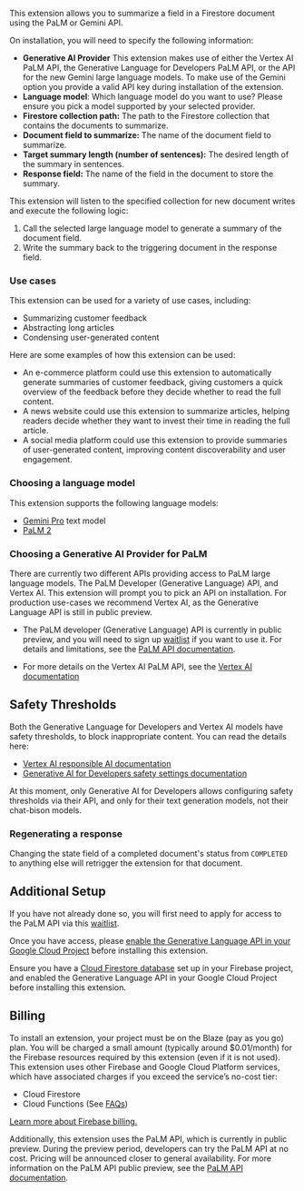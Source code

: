 This extension allows you to summarize a field in a Firestore document using the PaLM or Gemini API.

On installation, you will need to specify the following information:

- **Generative AI Provider** This extension makes use of either the Vertex AI PaLM API, the Generative Language for Developers PaLM API, or the API for the new Gemini large language models. To make use of the Gemini option you provide a valid API key during installation of the extension.
- **Language model**: Which language model do you want to use? Please ensure you pick a model supported by your selected provider.
- **Firestore collection path:** The path to the Firestore collection that contains the documents to summarize.
- **Document field to summarize:** The name of the document field to summarize.
- **Target summary length (number of sentences):** The desired length of the summary in sentences.
- **Response field:** The name of the field in the document to store the summary.

This extension will listen to the specified collection for new document writes and execute the following logic:

1. Call the selected large language model to generate a summary of the document field.
2. Write the summary back to the triggering document in the response field.

### Use cases

This extension can be used for a variety of use cases, including:

- Summarizing customer feedback
- Abstracting long articles
- Condensing user-generated content

Here are some examples of how this extension can be used:

- An e-commerce platform could use this extension to automatically generate summaries of customer feedback, giving customers a quick overview of the feedback before they decide whether to read the full content.
- A news website could use this extension to summarize articles, helping readers decide whether they want to invest their time in reading the full article.
- A social media platform could use this extension to provide summaries of user-generated content, improving content discoverability and user engagement.

### Choosing a language model

This extension supports the following language models:

- [Gemini Pro](https://ai.google.dev/docs) text model
- [PaLM 2](https://ai.google/discover/palm2/)


### Choosing a Generative AI Provider for PaLM

There are currently two different APIs providing access to PaLM large language models. The PaLM Developer (Generative Language) API, and Vertex AI. This extension will prompt you to pick an API on installation. For production use-cases we recommend Vertex AI, as the Generative Language API is still in public preview.

- The PaLM developer (Generative Language) API is currently in public preview, and you will need to sign up [waitlist](https://makersuite.google.com/waitlist) if you want to use it. For details and limitations, see the [PaLM API documentation](https://developers.generativeai.google/guide/preview_faq).

- For more details on the Vertex AI PaLM API, see the [Vertex AI documentation](https://cloud.google.com/vertex-ai/docs/generative-ai/learn/overview)

## Safety Thresholds

Both the Generative Language for Developers and Vertex AI models have safety thresholds, to block inappropriate content. You can read the details here:

- [Vertex AI responsible AI documentation](https://cloud.google.com/vertex-ai/docs/generative-ai/learn/responsible-ai)
- [Generative AI for Developers safety settings documentation](https://developers.generativeai.google/guide/safety_setting)

At this moment, only Generative AI for Developers allows configuring safety thresholds via their API, and only for their text generation models, not their chat-bison models.

### Regenerating a response

Changing the state field of a completed document's status from `COMPLETED` to anything else will retrigger the extension for that document.

## Additional Setup

If you have not already done so, you will first need to apply for access to the PaLM API via this [waitlist](https://makersuite.google.com/waitlist).

Once you have access, please [enable the Generative Language API in your Google Cloud Project](https://console.cloud.google.com/apis/library/generativelanguage.googleapis.com) before installing this extension.

Ensure you have a [Cloud Firestore database](https://firebase.google.com/docs/firestore/quickstart) set up in your Firebase project, and enabled the Generative Language API in your Google Cloud Project before installing this extension.

## Billing

To install an extension, your project must be on the Blaze (pay as you go) plan. You will be charged a small amount (typically around $0.01/month) for the Firebase resources required by this extension (even if it is not used).
This extension uses other Firebase and Google Cloud Platform services, which have associated charges if you exceed the service’s no-cost tier:

- Cloud Firestore
- Cloud Functions (See [FAQs](https://firebase.google.com/support/faq#extensions-pricing))

[Learn more about Firebase billing.](https://firebase.google.com/pricing)

Additionally, this extension uses the PaLM API, which is currently in public preview. During the preview period, developers can try the PaLM API at no cost. Pricing will be announced closer to general availability. For more information on the PaLM API public preview, see the [PaLM API documentation](https://developers.generativeai.google/guide/preview_faq).
